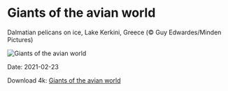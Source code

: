 # Giants of the avian world

Dalmatian pelicans on ice, Lake Kerkini, Greece (© Guy Edwardes/Minden Pictures)

![Giants of the avian world](https://bing.com/th?id=OHR.DalmatianPelicans_EN-US7089551223_UHD.jpg&rf=LaDigue_UHD.jpg&pid=hp&w=1024&h=576)

Date: 2021-02-23

Download 4k: [Giants of the avian world](https://bing.com/th?id=OHR.DalmatianPelicans_EN-US7089551223_UHD.jpg&rf=LaDigue_UHD.jpg&pid=hp&w=3840&h=2160)

